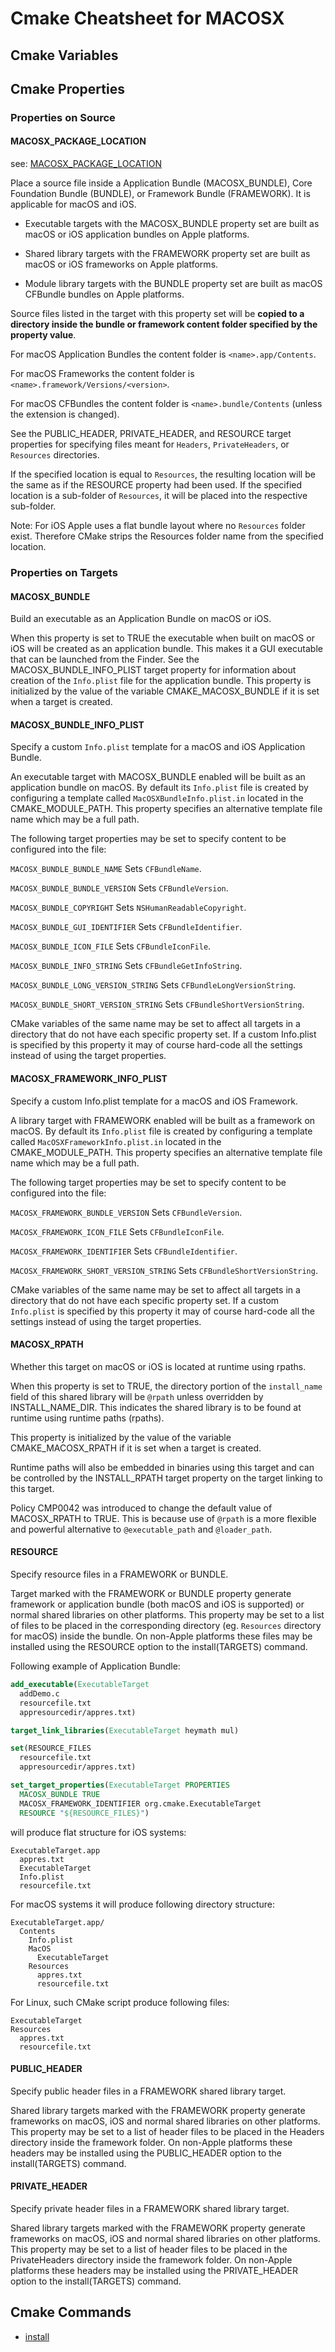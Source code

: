 # Cmake Cheatsheet for MACOSX

## Cmake Variables


## Cmake Properties

### Properties on Source

#### MACOSX_PACKAGE_LOCATION

see: [MACOSX_PACKAGE_LOCATION](https://cmake.org/cmake/help/latest/prop_sf/MACOSX_PACKAGE_LOCATION.html)

Place a source file inside a Application Bundle (MACOSX_BUNDLE), Core Foundation Bundle (BUNDLE), or Framework Bundle (FRAMEWORK). It is applicable for macOS and iOS.

- Executable targets with the MACOSX_BUNDLE property set are built as macOS or iOS application bundles on Apple platforms.

- Shared library targets with the FRAMEWORK property set are built as macOS or iOS frameworks on Apple platforms.

- Module library targets with the BUNDLE property set are built as macOS CFBundle bundles on Apple platforms.

Source files listed in the target with this property set will be **copied to a directory inside the bundle or framework content folder specified by the property value**.

For macOS Application Bundles the content folder is `<name>.app/Contents`. 

For macOS Frameworks the content folder is `<name>.framework/Versions/<version>`.

For macOS CFBundles the content folder is `<name>.bundle/Contents` (unless the extension is changed).

See the PUBLIC_HEADER, PRIVATE_HEADER, and RESOURCE target properties for specifying files meant for `Headers`, `PrivateHeaders`, or `Resources` directories.

If the specified location is equal to `Resources`, the resulting location will be the same as if the RESOURCE property had been used. If the specified location is a sub-folder of `Resources`, it will be placed into the respective sub-folder.

Note: For iOS Apple uses a flat bundle layout where no `Resources` folder exist. Therefore CMake strips the Resources folder name from the specified location.


### Properties on Targets

#### MACOSX_BUNDLE

Build an executable as an Application Bundle on macOS or iOS.

When this property is set to TRUE the executable when built on macOS or iOS will be created as an application bundle. This makes it a GUI executable that can be launched from the Finder. See the MACOSX_BUNDLE_INFO_PLIST target property for information about creation of the `Info.plist` file for the application bundle. This property is initialized by the value of the variable CMAKE_MACOSX_BUNDLE if it is set when a target is created.


#### MACOSX_BUNDLE_INFO_PLIST

Specify a custom `Info.plist` template for a macOS and iOS Application Bundle.

An executable target with MACOSX_BUNDLE enabled will be built as an application bundle on macOS. By default its `Info.plist` file is created by configuring a template called `MacOSXBundleInfo.plist.in` located in the CMAKE_MODULE_PATH. This property specifies an alternative template file name which may be a full path.

The following target properties may be set to specify content to be configured into the file:

`MACOSX_BUNDLE_BUNDLE_NAME`
	Sets `CFBundleName`.

`MACOSX_BUNDLE_BUNDLE_VERSION`
	Sets `CFBundleVersion`.

`MACOSX_BUNDLE_COPYRIGHT`
	Sets `NSHumanReadableCopyright`.

`MACOSX_BUNDLE_GUI_IDENTIFIER`
	Sets `CFBundleIdentifier`.

`MACOSX_BUNDLE_ICON_FILE`
	Sets `CFBundleIconFile`.

`MACOSX_BUNDLE_INFO_STRING`
	Sets `CFBundleGetInfoString`.

`MACOSX_BUNDLE_LONG_VERSION_STRING`
	Sets `CFBundleLongVersionString`.

`MACOSX_BUNDLE_SHORT_VERSION_STRING`
	Sets `CFBundleShortVersionString`.

CMake variables of the same name may be set to affect all targets in a directory that do not have each specific property set. If a custom Info.plist is specified by this property it may of course hard-code all the settings instead of using the target properties.


#### MACOSX_FRAMEWORK_INFO_PLIST

Specify a custom Info.plist template for a macOS and iOS Framework.

A library target with FRAMEWORK enabled will be built as a framework on macOS. By default its `Info.plist` file is created by configuring a template called `MacOSXFrameworkInfo.plist.in` located in the CMAKE_MODULE_PATH. This property specifies an alternative template file name which may be a full path.

The following target properties may be set to specify content to be configured into the file:

`MACOSX_FRAMEWORK_BUNDLE_VERSION`
	Sets `CFBundleVersion`.

`MACOSX_FRAMEWORK_ICON_FILE`
	Sets `CFBundleIconFile`.

`MACOSX_FRAMEWORK_IDENTIFIER`
	Sets `CFBundleIdentifier`.

`MACOSX_FRAMEWORK_SHORT_VERSION_STRING`
	Sets `CFBundleShortVersionString`.

CMake variables of the same name may be set to affect all targets in a directory that do not have each specific property set. If a custom `Info.plist` is specified by this property it may of course hard-code all the settings instead of using the target properties.


#### MACOSX_RPATH

Whether this target on macOS or iOS is located at runtime using rpaths.

When this property is set to TRUE, the directory portion of the `install_name` field of this shared library will be `@rpath` unless overridden by INSTALL_NAME_DIR. This indicates the shared library is to be found at runtime using runtime paths (rpaths).

This property is initialized by the value of the variable CMAKE_MACOSX_RPATH if it is set when a target is created.

Runtime paths will also be embedded in binaries using this target and can be controlled by the INSTALL_RPATH target property on the target linking to this target.

Policy CMP0042 was introduced to change the default value of MACOSX_RPATH to TRUE. This is because use of `@rpath` is a more flexible and powerful alternative to `@executable_path` and `@loader_path`.


#### RESOURCE


Specify resource files in a FRAMEWORK or BUNDLE.

Target marked with the FRAMEWORK or BUNDLE property generate framework or application bundle (both macOS and iOS is supported) or normal shared libraries on other platforms. This property may be set to a list of files to be placed in the corresponding directory (eg. `Resources` directory for macOS) inside the bundle. On non-Apple platforms these files may be installed using the RESOURCE option to the install(TARGETS) command.

Following example of Application Bundle:

```cmake
add_executable(ExecutableTarget
  addDemo.c
  resourcefile.txt
  appresourcedir/appres.txt)

target_link_libraries(ExecutableTarget heymath mul)

set(RESOURCE_FILES
  resourcefile.txt
  appresourcedir/appres.txt)

set_target_properties(ExecutableTarget PROPERTIES
  MACOSX_BUNDLE TRUE
  MACOSX_FRAMEWORK_IDENTIFIER org.cmake.ExecutableTarget
  RESOURCE "${RESOURCE_FILES}")
```
will produce flat structure for iOS systems:

```text
ExecutableTarget.app
  appres.txt
  ExecutableTarget
  Info.plist
  resourcefile.txt
```

For macOS systems it will produce following directory structure:

```
ExecutableTarget.app/
  Contents
    Info.plist
    MacOS
      ExecutableTarget
    Resources
      appres.txt
      resourcefile.txt
```

For Linux, such CMake script produce following files:

```
ExecutableTarget
Resources
  appres.txt
  resourcefile.txt
```

#### PUBLIC_HEADER

Specify public header files in a FRAMEWORK shared library target.

Shared library targets marked with the FRAMEWORK property generate frameworks on macOS, iOS and normal shared libraries on other platforms. This property may be set to a list of header files to be placed in the Headers directory inside the framework folder. On non-Apple platforms these headers may be installed using the PUBLIC_HEADER option to the install(TARGETS) command.

#### PRIVATE_HEADER

Specify private header files in a FRAMEWORK shared library target.

Shared library targets marked with the FRAMEWORK property generate frameworks on macOS, iOS and normal shared libraries on other platforms. This property may be set to a list of header files to be placed in the PrivateHeaders directory inside the framework folder. On non-Apple platforms these headers may be installed using the PRIVATE_HEADER option to the install(TARGETS) command.


## Cmake Commands

- [install](https://cmake.org/cmake/help/latest/command/install.html#command:install)

